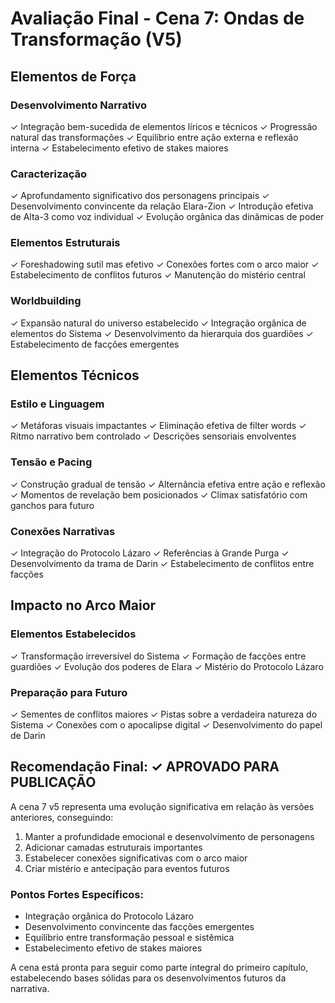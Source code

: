 # Avaliação Final - Cena 7: Ondas de Transformação (V5)

## Elementos de Força

### Desenvolvimento Narrativo
✓ Integração bem-sucedida de elementos líricos e técnicos
✓ Progressão natural das transformações
✓ Equilíbrio entre ação externa e reflexão interna
✓ Estabelecimento efetivo de stakes maiores

### Caracterização
✓ Aprofundamento significativo dos personagens principais
✓ Desenvolvimento convincente da relação Elara-Zion
✓ Introdução efetiva de Alta-3 como voz individual
✓ Evolução orgânica das dinâmicas de poder

### Elementos Estruturais
✓ Foreshadowing sutil mas efetivo
✓ Conexões fortes com o arco maior
✓ Estabelecimento de conflitos futuros
✓ Manutenção do mistério central

### Worldbuilding
✓ Expansão natural do universo estabelecido
✓ Integração orgânica de elementos do Sistema
✓ Desenvolvimento da hierarquia dos guardiões
✓ Estabelecimento de facções emergentes

## Elementos Técnicos

### Estilo e Linguagem
✓ Metáforas visuais impactantes
✓ Eliminação efetiva de filter words
✓ Ritmo narrativo bem controlado
✓ Descrições sensoriais envolventes

### Tensão e Pacing
✓ Construção gradual de tensão
✓ Alternância efetiva entre ação e reflexão
✓ Momentos de revelação bem posicionados
✓ Clímax satisfatório com ganchos para futuro

### Conexões Narrativas
✓ Integração do Protocolo Lázaro
✓ Referências à Grande Purga
✓ Desenvolvimento da trama de Darin
✓ Estabelecimento de conflitos entre facções

## Impacto no Arco Maior

### Elementos Estabelecidos
✓ Transformação irreversível do Sistema
✓ Formação de facções entre guardiões
✓ Evolução dos poderes de Elara
✓ Mistério do Protocolo Lázaro

### Preparação para Futuro
✓ Sementes de conflitos maiores
✓ Pistas sobre a verdadeira natureza do Sistema
✓ Conexões com o apocalipse digital
✓ Desenvolvimento do papel de Darin

## Recomendação Final: ✓ APROVADO PARA PUBLICAÇÃO

A cena 7 v5 representa uma evolução significativa em relação às versões anteriores, conseguindo:
1. Manter a profundidade emocional e desenvolvimento de personagens
2. Adicionar camadas estruturais importantes
3. Estabelecer conexões significativas com o arco maior
4. Criar mistério e antecipação para eventos futuros

### Pontos Fortes Específicos:
- Integração orgânica do Protocolo Lázaro
- Desenvolvimento convincente das facções emergentes
- Equilíbrio entre transformação pessoal e sistêmica
- Estabelecimento efetivo de stakes maiores

A cena está pronta para seguir como parte integral do primeiro capítulo, estabelecendo bases sólidas para os desenvolvimentos futuros da narrativa.